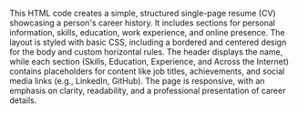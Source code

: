 This HTML code creates a simple, structured single-page resume (CV) showcasing a person's career history. It includes sections for personal information, skills, education, work experience, and online presence.      The layout is styled with basic CSS, including a bordered and centered design for the body and custom horizontal rules. The header displays the name, while each section (Skills, Education, Experience, and Across the Internet) contains placeholders for content like job titles, achievements, and social media links (e.g., LinkedIn, GitHub). The page is responsive, with an emphasis on clarity, readability, and a professional presentation of career details.
